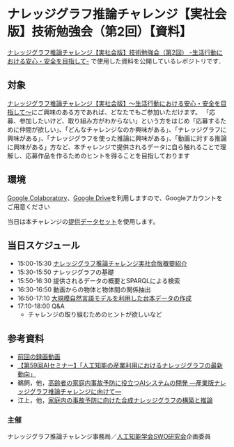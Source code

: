 # ナレッジグラフ推論チャレンジ【実社会版】技術勉強会（第2回）【資料】
[ナレッジグラフ推論チャレンジ【実社会版】技術勉強会（第2回） -生活行動における安心・安全を目指して-](https://connpass.com/event/272593/)
で使用した資料を公開しているレポジトリです．  

## 対象
[ナレッジグラフ推論チャレンジ【実社会版】〜生活行動における安心・安全を目指して〜]([https://challenge.knowledge-graph.jp/2022/])にご興味のある方であれば、どなたでもご参加いただけます。
「応募、参加したいけど、取り組み方がわからない」という方をはじめ「応募するために仲間が欲しい」、「どんなチャレンジなのか興味がある」、「ナレッジグラフに興味がある」、「ナレッジグラフを使った推論に興味がある」、「動画に対する推論に興味がある」方など、本チャレンジで提供されるデータに自ら触れることで理解し、応募作品を作るためのヒントを得ることを目指しております

## 環境
[Google Colaboratory](https://colab.research.google.com/?hl=ja)、[Google Drive](https://www.google.com/intl/ja_jp/drive/)を利用しますので、Googleアカウントをご用意ください

当日は本チャレンジの[提供データセット](https://github.com/KnowledgeGraphJapan/KGRC-RDF/tree/kgrc4si)を使用します。

## 当日スケジュール
* 15:00-15:30 [ナレッジグラフ推論チャレンジ実社会版概要紹介](https://github.com/KnowledgeGraphJapan/KGRC-ws-2022/raw/20230210/20230210%E6%A6%82%E8%A6%81%E7%B4%B9%E4%BB%8B.pdf)
* 15:30-15:50 ナレッジグラフの基礎
* 15:50-16:30 提供されるデータの概要とSPARQLによる検索
* 16:30-16:50 動画からの物体と物体間の関係抽出
* 16:50-17:10 [大規模自然言語モデルを利用した台本データの作成](https://colab.research.google.com/github/KnowledgeGraphJapan/KGRC-ws-2022/blob/20230210/notebooks/Transformer.ipynb)
* 17:10-18:00 Q&A
  * チャレンジの取り組むためのヒントが欲しいなど
## 参考資料
* [前回の録画動画](https://www.youtube.com/playlist?list=PLHaRK-B0LUwhany_uYrCONI5vyGI0fboj)
* [【第59回AIセミナー】「人工知能の産業利用におけるナレッジグラフの最新動向」](https://www.airc.aist.go.jp/seminar_detail/seminar_059.html)
* 鵜飼，他，[高齢者の家庭内事故予防に役立つAIシステムの開発 —産業版ナレッジグラフ推論チャレンジに向けて—](https://doi.org/10.11517/jsaisigtwo.2022.SWO-056_15)
* 江上，他，[家庭内の事故予防に向けた合成ナレッジグラフの構築と推論](https://doi.org/10.11517/jsaisigtwo.2022.SWO-056_14)
### 主催
ナレッジグラフ推論チャレンジ事務局／[人工知能学会SWO研究会](https://www.sigswo.org/)企画委員
